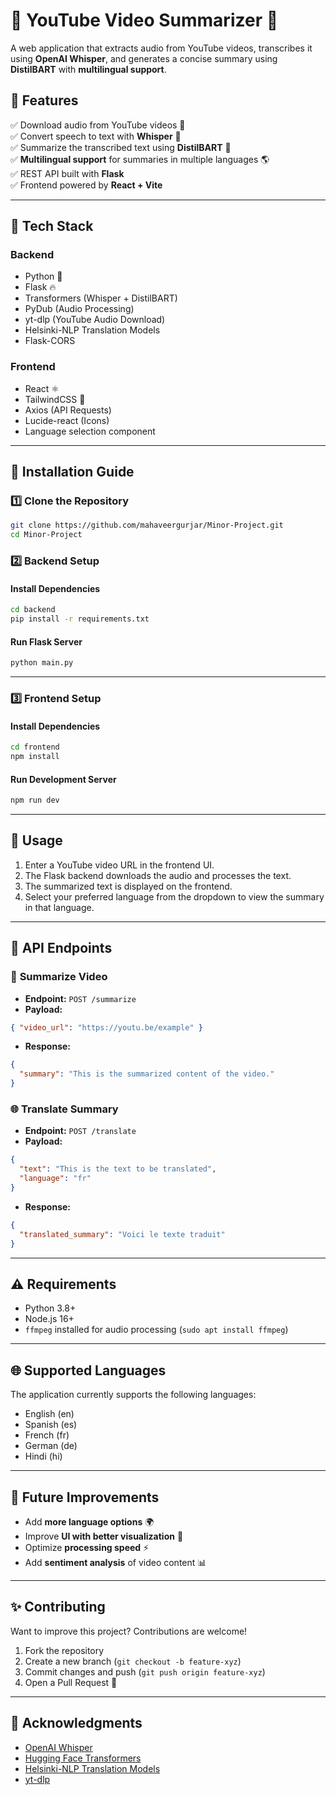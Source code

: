 # 🎥 YouTube Video Summarizer 📝

A web application that extracts audio from YouTube videos, transcribes it using **OpenAI Whisper**, and generates a concise summary using **DistilBART** with **multilingual support**.

## 🚀 Features

✅ Download audio from YouTube videos 🎵  
✅ Convert speech to text with **Whisper** 🤖  
✅ Summarize the transcribed text using **DistilBART** 📄  
✅ **Multilingual support** for summaries in multiple languages 🌎  
✅ REST API built with **Flask**  
✅ Frontend powered by **React + Vite**

---

## 🫠 Tech Stack

### **Backend**

- Python 🐍
- Flask 🔥
- Transformers (Whisper + DistilBART)
- PyDub (Audio Processing)
- yt-dlp (YouTube Audio Download)
- Helsinki-NLP Translation Models
- Flask-CORS

### **Frontend**

- React ⚛️
- TailwindCSS 🎨
- Axios (API Requests)
- Lucide-react (Icons)
- Language selection component

---

## 📌 Installation Guide

### 1️⃣ **Clone the Repository**

```sh
git clone https://github.com/mahaveergurjar/Minor-Project.git
cd Minor-Project
```

### 2️⃣ **Backend Setup**

#### Install Dependencies

```sh
cd backend
pip install -r requirements.txt
```

#### Run Flask Server

```sh
python main.py
```

---

### 3️⃣ **Frontend Setup**

#### Install Dependencies

```sh
cd frontend
npm install
```

#### Run Development Server

```sh
npm run dev
```

---

## 🎯 Usage

1. Enter a YouTube video URL in the frontend UI.
2. The Flask backend downloads the audio and processes the text.
3. The summarized text is displayed on the frontend.
4. Select your preferred language from the dropdown to view the summary in that language.

---

## 📌 API Endpoints

### 🎹 **Summarize Video**

- **Endpoint:** `POST /summarize`
- **Payload:**

```json
{ "video_url": "https://youtu.be/example" }
```

- **Response:**

```json
{
  "summary": "This is the summarized content of the video."
}
```

### 🌐 **Translate Summary**

- **Endpoint:** `POST /translate`
- **Payload:**

```json
{ 
  "text": "This is the text to be translated", 
  "language": "fr" 
}
```

- **Response:**

```json
{
  "translated_summary": "Voici le texte traduit"
}
```

---

## ⚠️ Requirements

- Python 3.8+
- Node.js 16+
- `ffmpeg` installed for audio processing (`sudo apt install ffmpeg`)

---

## 🌐 Supported Languages

The application currently supports the following languages:
- English (en)
- Spanish (es)
- French (fr)
- German (de)
- Hindi (hi)

---

## 🤖 Future Improvements

- Add **more language options** 🌍
- Improve **UI with better visualization** 🎨
- Optimize **processing speed** ⚡
- Add **sentiment analysis** of video content 📊

---

## ✨ Contributing

Want to improve this project? Contributions are welcome!

1. Fork the repository
2. Create a new branch (`git checkout -b feature-xyz`)
3. Commit changes and push (`git push origin feature-xyz`)
4. Open a Pull Request 🚀

---

## 🙌 Acknowledgments

- [OpenAI Whisper](https://openai.com/whisper)
- [Hugging Face Transformers](https://huggingface.co/)
- [Helsinki-NLP Translation Models](https://huggingface.co/Helsinki-NLP)
- [yt-dlp](https://github.com/yt-dlp/yt-dlp)